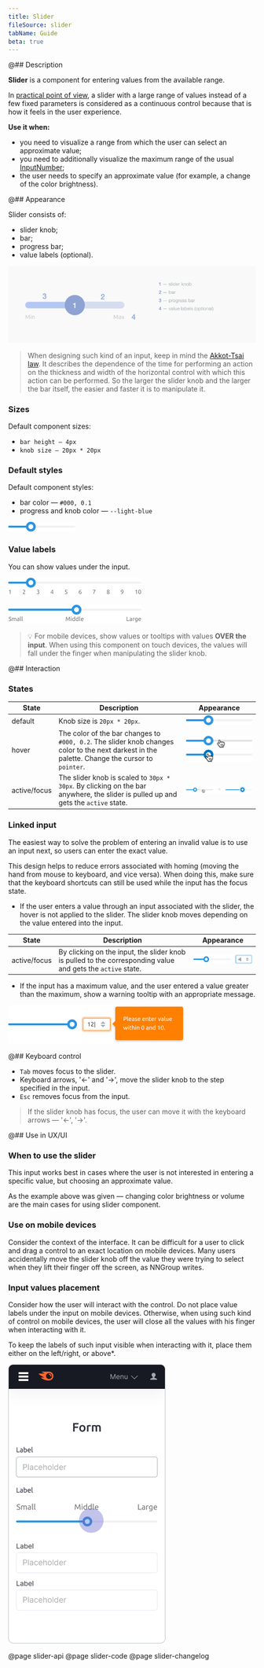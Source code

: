 ```yaml
---
title: Slider
fileSource: slider
tabName: Guide
beta: true
---
```


@## Description

**Slider** is a component for entering values from the available range.

In [practical point of view](https://www.nngroup.com/articles/sliders-knobs/), a slider with a large range of values instead of a few fixed parameters is considered as a continuous control because that is how it feels in the user experience.

**Use it when:**

- you need to visualize a range from which the user can select an approximate value;
- you need to additionally visualize the maximum range of the usual [InputNumber](/components/input-number/);
- the user needs to specify an approximate value (for example, a change of the color brightness).

@## Appearance

Slider consists of:

- slider knob;
- bar;
- progress bar;
- value labels (optional).

![slider scheme](static/scheme.png)

> When designing such kind of an input, keep in mind the [Akkot-Tsai law](https://en.wikipedia.org/wiki/Steering_law). It describes the dependence of the time for performing an action on the thickness and width of the horizontal control with which this action can be performed. So the larger the slider knob and the larger the bar itself, the easier and faster it is to manipulate it.

### Sizes

Default component sizes:

- `bar height — 4px`
- `knob size — 20px * 20px`

### Default styles

Default component styles:

- bar color — `#000, 0.1`
- progress and knob color — `--light-blue`

![default slider styles](static/default.png)

### Value labels

You can show values under the input.

![slider value labels](static/value-labels.png)

![slider value labels](static/value-labels2.png)

> 💡 For mobile devices, show values or tooltips with values **OVER the input**. When using this component on touch devices, the values will fall under the finger when manipulating the slider knob.

@## Interaction

### States

| State        | Description                                                                                                                                    | Appearance                                                              |
| ------------ | ---------------------------------------------------------------------------------------------------------------------------------------------- | ----------------------------------------------------------------------- |
| default      | Knob size is `20px * 20px`.                                                                                                                    | ![default slider styles](static/default.png)                            |
| hover        | The color of the bar changes to `#000, 0.2`. The slider knob changes color to the next darkest in the palette. Change the cursor to `pointer`. | ![slider hover](static/bar-hover.png) ![slider hover](static/hover.png) |
| active/focus | The slider knob is scaled to `30px * 30px`. By clicking on the bar anywhere, the slider is pulled up and gets the `active` state.              | ![slider active](static/active.png)                                     |

### Linked input

The easiest way to solve the problem of entering an invalid value is to use an input next, so users can enter the exact value.

This design helps to reduce errors associated with homing (moving the hand from mouse to keyboard, and vice versa). When doing this, make sure that the keyboard shortcuts can still be used while the input has the focus state.

- If the user enters a value through an input associated with the slider, the hover is not applied to the slider. The slider knob moves depending on the value entered into the input.

| State        | Description                                                                                                 | Appearance                                           |
| ------------ | ----------------------------------------------------------------------------------------------------------- | ---------------------------------------------------- |
| active/focus | By clicking on the input, the slider knob is pulled to the corresponding value and gets the `active` state. | ![slider with linked input](static/linked-input.png) |

- If the input has a maximum value, and the user entered a value greater than the maximum, show a warning tooltip with an appropriate message.

![slider with invalid input](static/maximum.png)

@## Keyboard control

- `Tab` moves focus to the slider.
- Keyboard arrows, '←' and '→', move the slider knob to the step specified in the input.
- `Esc` removes focus from the input.

> If the slider knob has focus, the user can move it with the keyboard arrows — '←', '→'.

@## Use in UX/UI

### When to use the slider

This input works best in cases where the user is not interested in entering a specific value, but choosing an approximate value.

As the example above was given — changing color brightness or volume are the main cases for using slider component.

### Use on mobile devices

Consider the context of the interface. It can be difficult for a user to click and drag a control to an exact location on mobile devices. Many users accidentally move the slider knob off the value they were trying to select when they lift their finger off the screen, as NNGroup writes.

### Input values placement

Consider how the user will interact with the control. Do not place value labels under the input on mobile devices. Otherwise, when using such kind of control on mobile devices, the user will close all the values with his finger when interacting with it.

To keep the labels of such input visible when interacting with it, place them either on the left/right, or above\*.

![slider on the mobile](static/mobile.png)

@page slider-api
@page slider-code
@page slider-changelog
